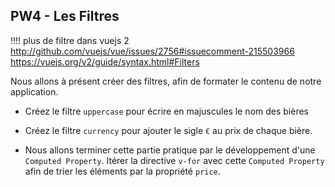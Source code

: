 ## PW4 - Les Filtres

!!!! plus de filtre dans vuejs 2 http://github.com/vuejs/vue/issues/2756#issuecomment-215503966
https://vuejs.org/v2/guide/syntax.html#Filters

Nous allons à présent créer des filtres, afin de formater le contenu de notre application.

* Créez le filtre `uppercase` pour écrire en majuscules le nom des bières

* Créez le filtre `currency` pour ajouter le sigle `€` au prix de chaque bière.

* Nous allons terminer cette partie pratique par le développement d'une `Computed Property`. Itérer la directive `v-for` avec cette `Computed Property` afin de trier les éléments par la propriété `price`.
